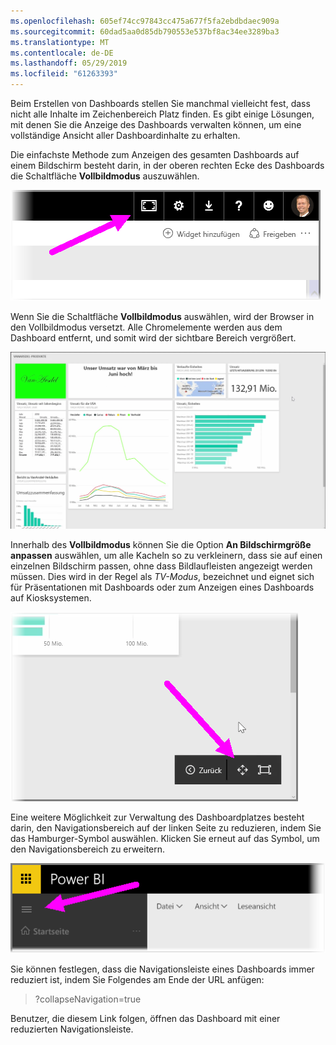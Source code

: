 ```yaml
---
ms.openlocfilehash: 605ef74cc97843cc475a677f5fa2ebdbdaec909a
ms.sourcegitcommit: 60dad5aa0d85db790553e537bf8ac34ee3289ba3
ms.translationtype: MT
ms.contentlocale: de-DE
ms.lasthandoff: 05/29/2019
ms.locfileid: "61263393"
---
```

Beim Erstellen von Dashboards stellen Sie manchmal vielleicht fest, dass nicht alle Inhalte im Zeichenbereich Platz finden. Es gibt einige Lösungen, mit denen Sie die Anzeige des Dashboards verwalten können, um eine vollständige Ansicht aller Dashboardinhalte zu erhalten.

Die einfachste Methode zum Anzeigen des gesamten Dashboards auf einem Bildschirm besteht darin, in der oberen rechten Ecke des Dashboards die Schaltfläche **Vollbildmodus** auszuwählen.

![](media/4-4e-get-more-dashboard-space/4-4e_1.png)

Wenn Sie die Schaltfläche **Vollbildmodus** auswählen, wird der Browser in den Vollbildmodus versetzt. Alle Chromelemente werden aus dem Dashboard entfernt, und somit wird der sichtbare Bereich vergrößert.

![](media/4-4e-get-more-dashboard-space/4-4e_2.png)

Innerhalb des **Vollbildmodus** können Sie die Option **An Bildschirmgröße anpassen** auswählen, um alle Kacheln so zu verkleinern, dass sie auf einen einzelnen Bildschirm passen, ohne dass Bildlaufleisten angezeigt werden müssen. Dies wird in der Regel als *TV-Modus*, bezeichnet und eignet sich für Präsentationen mit Dashboards oder zum Anzeigen eines Dashboards auf Kiosksystemen.

![](media/4-4e-get-more-dashboard-space/4-4e_3.png)

Eine weitere Möglichkeit zur Verwaltung des Dashboardplatzes besteht darin, den Navigationsbereich auf der linken Seite zu reduzieren, indem Sie das Hamburger-Symbol auswählen. Klicken Sie erneut auf das Symbol, um den Navigationsbereich zu erweitern.

![](media/4-4e-get-more-dashboard-space/4-4e_4.png)

Sie können festlegen, dass die Navigationsleiste eines Dashboards immer reduziert ist, indem Sie Folgendes am Ende der URL anfügen:

> ?collapseNavigation=true
> 
> 

Benutzer, die diesem Link folgen, öffnen das Dashboard mit einer reduzierten Navigationsleiste.

